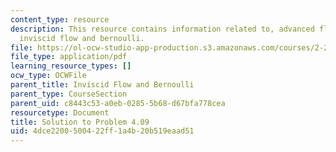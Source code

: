 ```yaml
---
content_type: resource
description: This resource contains information related to, advanced fluid mechanics,
  inviscid flow and bernoulli.
file: https://ol-ocw-studio-app-production.s3.amazonaws.com/courses/2-25-advanced-fluid-mechanics-fall-2013/4dce2200500422ff1a4b20b519eaad51_MIT2_25F13_Shapi4.09_Solu.pdf
file_type: application/pdf
learning_resource_types: []
ocw_type: OCWFile
parent_title: Inviscid Flow and Bernoulli
parent_type: CourseSection
parent_uid: c8443c53-a0eb-0285-5b68-d67bfa778cea
resourcetype: Document
title: Solution to Problem 4.09
uid: 4dce2200-5004-22ff-1a4b-20b519eaad51
---
```

